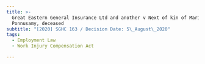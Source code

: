 ```yaml
---
title: >-
  Great Eastern General Insurance Ltd and another v Next of kin of Maripan
  Ponnusamy, deceased
subtitle: "[2020] SGHC 163 / Decision Date: 5\_August\_2020"
tags:
  - Employment Law
  - Work Injury Compensation Act

---
```

